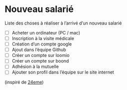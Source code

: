 # Nouveau salarié

Liste des choses à réaliser à l’arrivé d’un nouveau salarié

- [ ] Acheter un ordinateur (PC / mac)
- [ ] Inscription à la visite médicale
- [ ] Création d’un compte google
- [ ] Ajout dans l’équipe Github
- [ ] Créer un compte sur loomio
- [ ] Créer un compte sur boond
- [ ] Adhésion à la mutuelle
- [ ] Ajouter son profil dans l’équipe sur le site internet

(inspiré de [24eme](https://github.com/24eme/administratif/blob/master/docs/nouveau_salarie.md))

